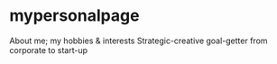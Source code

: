 # mypersonalpage
About me; my hobbies &amp; interests
Strategic-creative goal-getter from corporate to start-up
